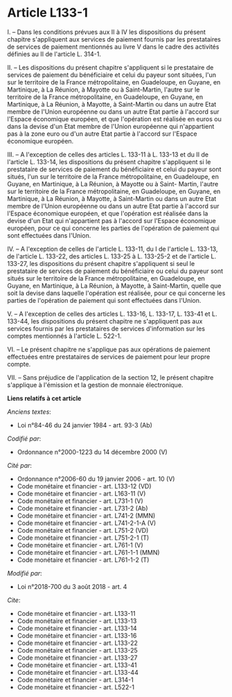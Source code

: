 # Article L133-1

I. – Dans les conditions prévues aux II à IV les dispositions du présent chapitre s'appliquent aux services de paiement
fournis par les prestataires de services de paiement mentionnés au livre V dans le cadre des activités définies au II de
l'article L. 314-1.

II. – Les dispositions du présent chapitre s'appliquent si le prestataire de services de paiement du bénéficiaire et celui du
payeur sont situées, l'un sur le territoire de la France métropolitaine, en Guadeloupe, en Guyane, en Martinique, à La
Réunion, à Mayotte ou à Saint-Martin, l'autre sur le territoire de la France métropolitaine, en Guadeloupe, en Guyane, en
Martinique, à La Réunion, à Mayotte, à Saint-Martin ou dans un autre Etat membre de l'Union européenne ou dans un autre Etat
partie à l'accord sur l'Espace économique européen, et que l'opération est réalisée en euros ou dans la devise d'un Etat
membre de l'Union européenne qui n'appartient pas à la zone euro ou d'un autre Etat partie à l'accord sur l'Espace économique
européen.

III. – A l'exception de celles des articles L. 133-11 à L. 133-13 et du II de l'article L. 133-14, les dispositions du
présent chapitre s'appliquent si le prestataire de services de paiement du bénéficiaire et celui du payeur sont situés, l'un
sur le territoire de la France métropolitaine, en Guadeloupe, en Guyane, en Martinique, à La Réunion, à Mayotte ou à Saint-
Martin, l'autre sur le territoire de la France métropolitaine, en Guadeloupe, en Guyane, en Martinique, à La Réunion, à
Mayotte, à Saint-Martin ou dans un autre Etat membre de l'Union européenne ou dans un autre Etat partie à l'accord sur
l'Espace économique européen, et que l'opération est réalisée dans la devise d'un Etat qui n'appartient pas à l'accord sur
l'Espace économique européen, pour ce qui concerne les parties de l'opération de paiement qui sont effectuées dans l'Union.

IV. – A l'exception de celles de l'article L. 133-11, du I de l'article L. 133-13, de l'article L. 133-22, des articles L.
133-25 à L. 133-25-2 et de l'article L. 133-27, les dispositions du présent chapitre s'appliquent si seul le prestataire de
services de paiement du bénéficiaire ou celui du payeur sont situés sur le territoire de la France métropolitaine, en
Guadeloupe, en Guyane, en Martinique, à La Réunion, à Mayotte, à Saint-Martin, quelle que soit la devise dans laquelle
l'opération est réalisée, pour ce qui concerne les parties de l'opération de paiement qui sont effectuées dans l'Union.

V. – A l'exception de celles des articles L. 133-16, L. 133-17, L. 133-41 et L. 133-44, les dispositions du présent chapitre
ne s'appliquent pas aux services fournis par les prestataires de services d'information sur les comptes mentionnés à
l'article L. 522-1.

VI. – Le présent chapitre ne s'applique pas aux opérations de paiement effectuées entre prestataires de services de paiement
pour leur propre compte.

VII. – Sans préjudice de l'application de la section 12, le présent chapitre s'applique à l'émission et la gestion de monnaie
électronique.

**Liens relatifs à cet article**

_Anciens textes_:

  - Loi n°84-46 du 24 janvier 1984 - art. 93-3 (Ab)

_Codifié par_:

  - Ordonnance n°2000-1223 du 14 décembre 2000 (V)

_Cité par_:

  - Ordonnance n°2006-60 du 19 janvier 2006 - art. 10 (V)
  - Code monétaire et financier - art. L133-12 (VD)
  - Code monétaire et financier - art. L163-11 (V)
  - Code monétaire et financier - art. L731-1 (V)
  - Code monétaire et financier - art. L731-2 (Ab)
  - Code monétaire et financier - art. L741-2 (MMN)
  - Code monétaire et financier - art. L741-2-1-A (V)
  - Code monétaire et financier - art. L751-2 (VD)
  - Code monétaire et financier - art. L751-2-1 (T)
  - Code monétaire et financier - art. L761-1 (V)
  - Code monétaire et financier - art. L761-1-1 (MMN)
  - Code monétaire et financier - art. L761-1-2 (T)

_Modifié par_:

  - Loi n°2018-700 du 3 août 2018 - art. 4

_Cite_:

  - Code monétaire et financier - art. L133-11
  - Code monétaire et financier - art. L133-13
  - Code monétaire et financier - art. L133-14
  - Code monétaire et financier - art. L133-16
  - Code monétaire et financier - art. L133-22
  - Code monétaire et financier - art. L133-25
  - Code monétaire et financier - art. L133-27
  - Code monétaire et financier - art. L133-41
  - Code monétaire et financier - art. L133-44
  - Code monétaire et financier - art. L314-1
  - Code monétaire et financier - art. L522-1

